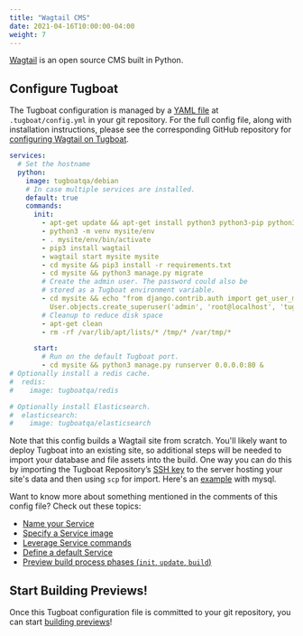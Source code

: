 ```yaml
---
title: "Wagtail CMS"
date: 2021-04-16T10:00:00-04:00
weight: 7
---
```


[Wagtail](https://wagtail.io/) is an open source CMS built in Python.

## Configure Tugboat

The Tugboat configuration is managed by a [YAML file](/setting-up-tugboat/create-a-tugboat-config-file/) at
`.tugboat/config.yml` in your git repository. For the full config file, along with installation instructions, please see
the corresponding GitHub repository for [configuring Wagtail on Tugboat](https://github.com/TugboatQA/wagtail).

```yaml
services:
  # Set the hostname
  python:
    image: tugboatqa/debian
    # In case multiple services are installed.
    default: true
    commands:
      init:
        - apt-get update && apt-get install python3 python3-pip python3-venv
        - python3 -m venv mysite/env
        - . mysite/env/bin/activate
        - pip3 install wagtail
        - wagtail start mysite mysite
        - cd mysite && pip3 install -r requirements.txt
        - cd mysite && python3 manage.py migrate
        # Create the admin user. The password could also be
        # stored as a Tugboat environment variable.
        - cd mysite && echo "from django.contrib.auth import get_user_model; User = get_user_model();
          User.objects.create_superuser('admin', 'root@localhost', 'tugboat')" | python3 manage.py shell
        # Cleanup to reduce disk space
        - apt-get clean
        - rm -rf /var/lib/apt/lists/* /tmp/* /var/tmp/*

      start:
        # Run on the default Tugboat port.
        - cd mysite && python3 manage.py runserver 0.0.0.0:80 &
# Optionally install a redis cache.
#  redis:
#    image: tugboatqa/redis

# Optionally install Elasticsearch.
#  elasticsearch:
#    image: tugboatqa/elasticsearch
```

Note that this config builds a Wagtail site from scratch. You'll likely want to deploy Tugboat into an existing site, so
additional steps will be needed to import your database and file assets into the build. One way you can do this by
importing the Tugboat Repository’s [SSH key](/setting-up-tugboat/select-repo-settings/#set-up-remote-ssh-access) to the
server hosting your site's data and then using `scp` for import. Here's an
[example](/starter-configs/code-snippets/import-mysql-database/) with mysql.

Want to know more about something mentioned in the comments of this config file? Check out these topics:

- [Name your Service](/setting-up-services/how-to-set-up-services/name-your-service/)
- [Specify a Service image](/setting-up-services/how-to-set-up-services/specify-a-service-image/)
- [Leverage Service commands](/setting-up-services/how-to-set-up-services/leverage-service-commands/)
- [Define a default Service](/setting-up-services/how-to-set-up-services/define-a-default-service/)
- [Preview build process phases (`init`, `update`, `build`)](/building-a-preview/preview-deep-dive/how-previews-work/#the-build-process-explained)

## Start Building Previews!

Once this Tugboat configuration file is committed to your git repository, you can start
[building previews](/building-a-preview/administer-previews/build-previews/)!
